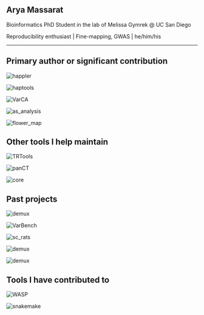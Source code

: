 ## Arya Massarat

Bioinformatics PhD Student in the lab of Melissa Gymrek @ UC San Diego

Reproducibility enthusiast | Fine-mapping, GWAS | he/him/his

-----------------------------

Primary author or significant contribution
------------------------------------------

![happler](https://github-readme-stats.vercel.app/api/pin/?username=gymrek-lab&repo=happler)

![haptools](https://github-readme-stats.vercel.app/api/pin/?username=CAST-genomics&repo=haptools)

![VarCA](https://github-readme-stats.vercel.app/api/pin/?username=aryarm&repo=VarCA)

![as_analysis](https://github-readme-stats.vercel.app/api/pin/?username=aryarm&repo=as_analysis)

![flower_map](https://github-readme-stats.vercel.app/api/pin/?username=beelabhmc&repo=flower_map)

Other tools I help maintain
---------------------------
![TRTools](https://github-readme-stats.vercel.app/api/pin/?username=gymrek-lab&repo=TRTools)

![panCT](https://github-readme-stats.vercel.app/api/pin/?username=CAST-genomics&repo=panCT)

![core](https://github-readme-stats.vercel.app/api/pin/?username=gymrek-lab&repo=core)

Past projects
-------------

![demux](https://github-readme-stats.vercel.app/api/pin/?username=studycloud&repo=studycloud)

![VarBench](github-readme-stats.vercel.app/api/pin/?username=aryarm&repo=VarBench)

![sc_rats](https://github-readme-stats.vercel.app/api/pin/?username=aryarm&repo=sc_rats)

![demux](https://github-readme-stats.vercel.app/api/pin/?username=zrcjessica&repo=demux)

![demux](https://github-readme-stats.vercel.app/api/pin/?username=beelabhmc&repo=ant_tracker)

Tools I have contributed to
---------------------------

![WASP](https://github-readme-stats.vercel.app/api/pin/?username=bmvdgeijn&repo=WASP)

![snakemake](https://github-readme-stats.vercel.app/api/pin/?username=snakemake&repo=snakemake)
